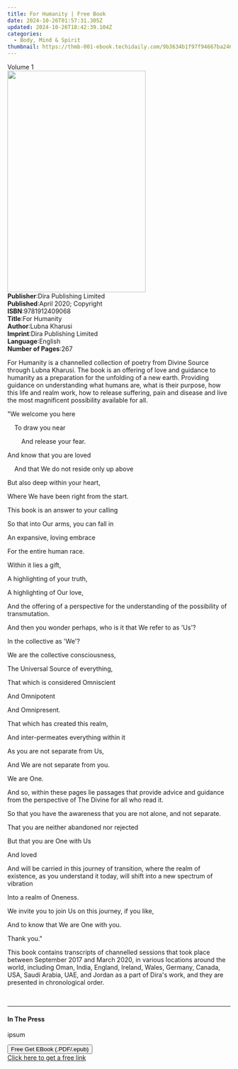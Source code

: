 ```yaml
---
title: For Humanity | Free Book
date: 2024-10-26T01:57:31.305Z
updated: 2024-10-26T18:42:39.104Z
categories:
  - Body, Mind & Spirit
thumbnail: https://thmb-001-ebook.techidaily.com/9b3634b1f97f94667ba246e3e70709c430cdc6dc416ca2a3bde1f62e754b6b41.jpg
---
```

<main id="book-container">
  <div class="flex flex-col">
    <div class="book-brief flex-1 py-6 px-4 sm:p-6 md:py-10 md:px-8">
      <!-- brief-->
      <div class="book-brief-main">Volume 1</div>
    </div>
    <div
      class="book-meta-info flex-1 grid gap-4 col-start-1 col-end-3 row-start-1 sm:mb-6 sm:grid-cols-4 lg:gap-6 lg:col-start-2 lg:row-end-6 lg:row-span-6 lg:mb-0"
    >
      <div
        class="book-meta-info-left place-content-center mt-4 p-4 text-sm leading-6 col-start-2 col-span-2 dark:text-slate-400"
      >
        <img
          class="w-full h-500 object-cover rounded-lg sm:h-255 sm:col-span-2 lg:col-span-full"
          src="https://img-001-ebook.techidaily.com/f3507ddbb9d8e1964adc2d6277e3f6f26ae37b87439daa9824265d705a7c40c3.jpg"
          alt=""
          width="312"
          height="500"
        />
      </div>
      <div
        class="book-meta-info-right mt-2 col-start-1 row-start-2 col-span-3 self-center"
      >
        <!-- meta data  -->
        <div class="flex flex-col px-4 md:px-8">
          <div class="flex-1">
            <strong>Publisher</strong>:<span class="px-2"
              >Dira Publishing Limited</span
            >
          </div>
          <div class="flex-1">
            <strong>Published</strong>:<span class="px-2"
              >April 2020; Copyright</span
            >
          </div>
          <div class="flex-1">
            <strong>ISBN</strong>:<span class="px-2">9781912409068</span>
          </div>
          <div class="flex-1">
            <strong>Title</strong>:<span class="px-2">For Humanity</span>
          </div>
          <div class="flex-1">
            <strong>Author</strong>:<span class="px-2">Lubna Kharusi</span>
          </div>
          <div class="flex-1">
            <strong>Imprint</strong>:<span class="px-2"
              >Dira Publishing Limited</span
            >
          </div>
          <div class="flex-1">
            <strong>Language</strong>:<span class="px-2">English</span>
          </div>
          <div class="flex-1">
            <strong>Number of Pages</strong>:<span class="px-2">267</span>
          </div>
        </div>
      </div>
    </div>
    <div class="book-description flex-1 py-6 px-4 sm:p-6 md:py-10 md:px-8">
      <div class="book-description-main">
        <div accordion-content="" id="description">
          <p>
            For Humanity is a channelled collection of poetry from Divine Source
            through Lubna Kharusi. The book is an offering of love and guidance
            to humanity as a preparation for the unfolding of a new earth.
            Providing guidance on understanding what humans are, what is their
            purpose, how this life and realm work, how to release suffering,
            pain and disease and live the most magnificent possibility available
            for all.
          </p>
          <p>"We welcome you here</p>
          <p>&nbsp; &nbsp; To draw you near</p>
          <p>&nbsp; &nbsp; &nbsp; &nbsp; And release your fear.</p>
          <p>And know that you are loved</p>
          <p>&nbsp; &nbsp; And that We do not reside only up above</p>
          <p>But also deep within your heart,</p>
          <p>Where We have been right from the start.</p>
          <p>This book is an answer to your calling</p>
          <p>So that into Our arms, you can fall in</p>
          <p>An expansive, loving embrace</p>
          <p>For the entire human race.</p>
          <p>Within it lies a gift,&nbsp;</p>
          <p>A highlighting of your truth,&nbsp;</p>
          <p>A highlighting of Our love,&nbsp;</p>
          <p>
            And the offering of a perspective for the understanding of the
            possibility of transmutation.
          </p>
          <p>
            And then you wonder perhaps, who is it that We refer to as
            'Us'?&nbsp;
          </p>
          <p>In the collective as 'We'?&nbsp;</p>
          <p>We are the collective consciousness,&nbsp;</p>
          <p>The Universal Source of everything,&nbsp;</p>
          <p>That which is considered Omniscient&nbsp;</p>
          <p>And Omnipotent&nbsp;</p>
          <p>And Omnipresent.&nbsp;</p>
          <p>That which has created this realm,&nbsp;</p>
          <p>And inter-permeates everything within it&nbsp;</p>
          <p>As you are not separate from Us,&nbsp;</p>
          <p>And We are not separate from you.&nbsp;</p>
          <p>We are One.</p>
          <p>
            And so, within these pages lie passages that provide advice and
            guidance from the perspective of The Divine for all who read
            it.&nbsp;
          </p>
          <p>
            So that you have the awareness that you are not alone, and not
            separate.&nbsp;
          </p>
          <p>That you are neither abandoned nor rejected&nbsp;</p>
          <p>But that you are One with Us&nbsp;</p>
          <p>And loved</p>
          <p>
            And will be carried in this journey of transition, where the realm
            of existence, as you understand it today, will shift into a new
            spectrum of vibration&nbsp;
          </p>
          <p>Into a realm of Oneness.</p>
          <p>We invite you to join Us on this journey, if you like,&nbsp;</p>
          <p>And to know that We are One with you.</p>
          <p>Thank you."</p>
          <p>
            This book contains transcripts of channelled sessions that took
            place between September 2017 and March 2020, in various locations
            around the world, including Oman, India, England, Ireland, Wales,
            Germany, Canada, USA, Saudi Arabia, UAE, and Jordan as a part of
            Dira's work, and they are presented in chronological order.
          </p>
          <p><br /></p>
        </div>
        <div class="accordion-fader"></div>
      </div>
    </div>
    <div class="book-excerpts flex-1 py-6 px-4 sm:p-6 md:py-10 md:px-8">
      <!-- excerpts-->
      <div class="book-excerpts-main">
        <hr />
        <h4 class="placeholder placeholder-heading">
          <span>In The Press</span>
        </h4>
        <p>ipsum</p>
      </div>
    </div>
    <div
      class="book-about-author flex-1 py-6 px-4 sm:p-6 md:py-10 md:px-8"
    ></div>
    <div class="book-free-get flex-1 py-6 px-4 sm:p-6 md:py-10 md:px-8">
      <button
        id="btn-free-get"
        class="bg-blue-500 hover:bg-blue-700 text-white font-bold py-2 px-4 rounded"
      >
        Free Get EBook (.PDF/.epub)
      </button>
      <div id="countdown-display" class="px-2 text-lg mt-2"></div>
      <a
        id="free-link"
        class="hidden bg-blue-500 hover:bg-blue-700 text-white font-bold py-2 px-4 rounded"
        href="https://www.ebooks.com/en-us/book/210024818/for-humanity/lubna-kharusi/"
        target="_blank"
        >Click here to get a free link</a
      >
    </div>
    <script>
      let countdownTime = 0;
      let countdownInterval = null;
      document
        .getElementById('btn-free-get')
        .addEventListener('click', startCountdown);
      function startCountdown() {
        countdownTime = new Date().getTime() + 60000 * 3;
        countdownInterval = setInterval(updateCountdown, 1000);
        document.getElementById('btn-free-get').disabled = true;
        document
          .getElementById('btn-free-get')
          .classList.add('bg-gray-500', 'cursor-not-allowed');
      }
      function updateCountdown() {
        let currentTime = new Date().getTime();
        let timeLeft = countdownTime - currentTime;
        let secondsLeft = Math.floor(timeLeft / 1000);
        document.getElementById('countdown-display').innerHTML =
          `Remaining time: ${secondsLeft} seconds.`;
        if (secondsLeft <= 0) {
          clearInterval(countdownInterval);
          document.getElementById('btn-free-get').classList.add('hidden');
          document.getElementById('free-link').classList.remove('hidden');
          document.getElementById('countdown-display').innerHTML = '';
        }
      }
    </script>
  </div>
</main>

<ins class="adsbygoogle"
      style="display:block"
      data-ad-client="ca-pub-7571918770474297"
      data-ad-slot="8358498916"
      data-ad-format="auto"
      data-full-width-responsive="true"></ins>
    
